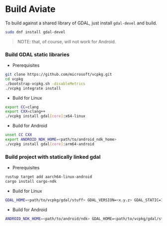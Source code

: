 # Build Aviate

To build against a shared library of GDAL, just install `gdal-devel` and build.

```sh
sudo dnf install gdal-devel
```

> NOTE: that, of course, will not work for Android. 

### Build GDAL static libraries

- Prerequisites

```sh
git clone https://github.com/microsoft/vcpkg.git
cd vcpkg
./bootstrap-vcpkg.sh -disableMetrics
./vcpkg integrate install
```

- Build for Linux

```sh
export CC=clang
export CXX=clang++
./vcpkg install gdal[core]:x64-linux
```

- Build for Android

```sh
unset CC CXX
export ANDROID_NDK_HOME=<path/to/android_ndk_home>
./vcpkg install gdal[core]:arm64-android
```

### Build project with statically linked gdal

- Prerequisites

```sh
rustup target add aarch64-linux-android
cargo install cargo-ndk
```

- Build for Linux

```sh
GDAL_HOME=<path/to/vcpkg/gdal/stuff> GDAL_VERSION=<x.y.z> GDAL_STATIC=1 cargo build --target=x86_64-unknown-linux-gnu [--release]
```

- Build for Android

```sh
ANDROID_NDK_HOME=<path/to/android/ndk> GDAL_HOME=<path/to/vcpkg/gdal/stuff> GDAL_VERSION=<x.y.z> GDAL_STATIC=1 cargo ndk -t arm64-v8a build --target=aarch64-linux-android [--release]
```

